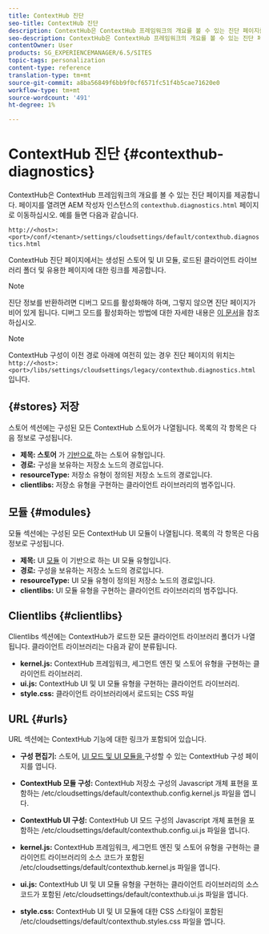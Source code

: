 ```yaml
---
title: ContextHub 진단
seo-title: ContextHub 진단
description: ContextHub은 ContextHub 프레임워크의 개요를 볼 수 있는 진단 페이지를 제공합니다
seo-description: ContextHub은 ContextHub 프레임워크의 개요를 볼 수 있는 진단 페이지를 제공합니다
contentOwner: User
products: SG_EXPERIENCEMANAGER/6.5/SITES
topic-tags: personalization
content-type: reference
translation-type: tm+mt
source-git-commit: a8ba56849f6bb9f0cf6571fc51f4b5cae71620e0
workflow-type: tm+mt
source-wordcount: '491'
ht-degree: 1%

---
```



# ContextHub 진단 {#contexthub-diagnostics}

ContextHub은 ContextHub 프레임워크의 개요를 볼 수 있는 진단 페이지를 제공합니다. 페이지를 열려면 AEM 작성자 인스턴스의 `contexthub.diagnostics.html` 페이지로 이동하십시오. 예를 들면 다음과 같습니다.

`http://<host>:<port>/conf/<tenant>/settings/cloudsettings/default/contexthub.diagnostics.html`

ContextHub 진단 페이지에서는 생성된 스토어 및 UI 모듈, 로드된 클라이언트 라이브러리 폴더 및 유용한 페이지에 대한 링크를 제공합니다.

>[!NOTE]
>
>진단 정보를 반환하려면 디버그 모드를 활성화해야 하며, 그렇지 않으면 진단 페이지가 비어 있게 됩니다. 디버그 모드를 활성화하는 방법에 대한 자세한 내용은 [이 문서](ch-configuring.md#debugging-contexthub)을 참조하십시오.

>[!NOTE]
>
>ContextHub 구성이 이전 경로 아래에 여전히 있는 경우 진단 페이지의 위치는 `http://<host>:<port>/libs/settings/cloudsettings/legacy/contexthub.diagnostics.html`입니다.

## {#stores} 저장

스토어 섹션에는 구성된 모든 ContextHub 스토어가 나열됩니다. 목록의 각 항목은 다음 정보로 구성됩니다.

* **제목: 스토어** 가  [기반으로 ](/help/sites-developing/ch-samplestores.md) 하는 스토어 유형입니다.
* **경로:** 구성을 보유하는 저장소 노드의 경로입니다.
* **resourceType:** 저장소 유형이 정의된 저장소 노드의 경로입니다.
* **clientlibs:** 저장소 유형을 구현하는 클라이언트 라이브러리의 범주입니다.

## 모듈 {#modules}

모듈 섹션에는 구성된 모든 ContextHub UI 모듈이 나열됩니다. 목록의 각 항목은 다음 정보로 구성됩니다.

* **제목:** UI  [모듈](/help/sites-developing/ch-samplemodules.md) 이 기반으로 하는 UI 모듈 유형입니다.
* **경로:** 구성을 보유하는 저장소 노드의 경로입니다.
* **resourceType:** UI 모듈 유형이 정의된 저장소 노드의 경로입니다.
* **clientlibs:** UI 모듈 유형을 구현하는 클라이언트 라이브러리의 범주입니다.

## Clientlibs {#clientlibs}

Clientlibs 섹션에는 ContextHub가 로드한 모든 클라이언트 라이브러리 폴더가 나열됩니다. 클라이언트 라이브러리는 다음과 같이 분류됩니다.

* **kernel.js:** ContextHub 프레임워크, 세그먼트 엔진 및 스토어 유형을 구현하는 클라이언트 라이브러리.
* **ui.js:** ContextHub UI 및 UI 모듈 유형을 구현하는 클라이언트 라이브러리.
* **style.css:** 클라이언트 라이브러리에서 로드되는 CSS 파일

## URL {#urls}

URL 섹션에는 ContextHub 기능에 대한 링크가 포함되어 있습니다.

* **구성 편집기:** 스토어,  [UI 모드 및 UI 모듈을 ](ch-configuring.md) 구성할 수 있는 ContextHub 구성 페이지를 엽니다.

* **ContextHub 모듈 구성:** ContextHub 저장소 구성의 Javascript 개체 표현을 포함하는 /etc/cloudsettings/default/contexthub.config.kernel.js 파일을 엽니다.
* **ContextHub UI 구성:** ContextHub UI 모드 구성의 Javascript 개체 표현을 포함하는 /etc/cloudsettings/default/contexthub.config.ui.js 파일을 엽니다.
* **kernel.js:** ContextHub 프레임워크, 세그먼트 엔진 및 스토어 유형을 구현하는 클라이언트 라이브러리의 소스 코드가 포함된 /etc/cloudsettings/default/contexthub.kernel.js 파일을 엽니다.
* **ui.js:** ContextHub UI 및 UI 모듈 유형을 구현하는 클라이언트 라이브러리의 소스 코드가 포함된 /etc/cloudsettings/default/contexthub.ui.js 파일을 엽니다.
* **style.css:** ContextHub UI 및 UI 모듈에 대한 CSS 스타일이 포함된 /etc/cloudsettings/default/contexthub.styles.css 파일을 엽니다.